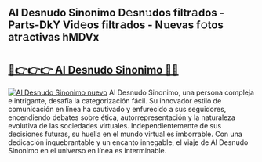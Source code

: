 ## Al Desnudo Sinonimo D𝚎sn𝚞dos filtr𝚊dos - Parts-DkY Vid𝚎os filtr𝚊dos - N𝚞evas f𝚘tos atr𝚊ctivas hMDVx

# <h2><a href="http://mb74xmm.tromn.icu/?c=Al+Desnudo+Sinonimo">🔗👉👉👉 Al Desnudo Sinonimo 🔗🔗</a></h2>

[![Al Desnudo Sinonimo nuevo](https://i.imgur.com/pEAQMta.gif)](http://mb74xmm.tromn.icu/?c=Al+Desnudo+Sinonimo)
Al Desnudo Sinonimo, una persona compleja e intrigante, desafía la categorización fácil. Su innovador estilo de comunicación en línea ha cautivado y enfurecido a sus seguidores, encendiendo debates sobre ética, autorrepresentación y la naturaleza evolutiva de las sociedades virtuales. Independientemente de sus decisiones futuras, su huella en el mundo virtual es imborrable. Con una dedicación inquebrantable y un encanto innegable, el viaje de Al Desnudo Sinonimo en el universo en línea es interminable.
